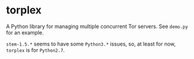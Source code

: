 # torplex

A Python library for managing multiple concurrent Tor servers.
See `demo.py` for an example.

`stem-1.5.*` seems to have some `Python3.*` issues, so, at least for now, `torplex` is for `Python2.7`.
